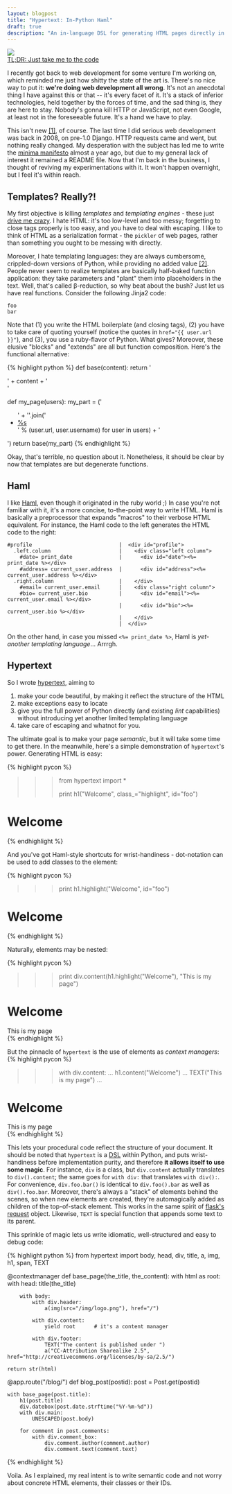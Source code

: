```yaml
---
layout: blogpost
title: "Hypertext: In-Python Haml"
draft: true
description: "An in-language DSL for generating HTML pages directly in Python, along the lines of Haml"
---
```


<img src="http://tomerfiliba.com/static/res/2012-10-03-haml.gif" class="blog-post-image" />

<div class="notebox">
<a href="#the-code">TL;DR: Just take me to the code</a>
</div>

I recently got back to web development for some venture I'm working on, which reminded me just how
shitty the state of the art is. There's no nice way to put it: **we're doing web development all 
wrong**. It's not an anecdotal thing I have against this or that -- it's every facet of it. It's a 
stack of inferior technologies, held together by the forces of time, and the sad thing is, they are 
here to stay. Nobody's gonna kill HTTP or JavaScript, not even Google, at least not in the 
foreseeable future. It's a hand we have to play. 


This isn't new [&#91;1&#93;](#foot1), <a name="foot1back"></a> of course. The last time I did serious web development was 
back in 2008, on pre-1.0 Django. HTTP requests came and went, but nothing really changed. My 
desperation with the subject has led me to write the 
[minima manifesto](https://github.com/tomerfiliba/minima/blob/master/README.md)
almost a year ago, but due to my general lack of interest it remained a README file. Now that I'm
back in the business, I thought of reviving my experimentations with it. It won't happen overnight,
but I feel it's within reach.

## Templates? Really?! ##

My first objective is killing *templates* and *templating engines* - these just
[drive me crazy](http://www.youtube.com/watch?v=-qTIGg3I5y8).
I hate HTML: it's too low-level and too messy; forgetting to close tags properly is too easy, 
and you have to deal with escaping. I like to think of HTML as a serialization format - the
``pickler`` of web pages, rather than something you ought to be messing with directly.

Moreover, I hate templating languages: they are always cumbersome, crippled-down versions of Python,
while providing no added value [&#91;2&#93;](#foot2). <a name="foot2back"></a> People never seem to 
realize templates are basically half-baked function application: they take parameters and "plant" 
them into placeholders in the text. Well, that's called β-reduction, so why beat about the bush? 
Just let us have real functions. Consider the following Jinja2 code:

    foo
    bar

Note that (1) you write the HTML boilerplate (and closing tags), (2) you have to take care of 
quoting yourself (notice the quotes in ``href="{{ user.url }}"``), and (3), you use a ruby-flavor 
of Python. What gives? Moreover, these elusive "blocks" and "extends" are all but function 
composition. Here's the functional alternative:

{% highlight python %}
def base(content):
    return '<html><head></head><body><div class="content">' + content + '</div></body></html>'

def my_page(users):
    my_part = ('<ul>' + ''.join('<li><a href="%s">%s<a></li>' % (user.url, user.username) 
        for user in users) + '</ul>')
    return base(my_part)
{% endhighlight %}

Okay, that's terrible, no question about it. Nonetheless, it should be clear by now that templates 
are but degenerate functions.

## Haml ##

I like [Haml](http://haml.info/), even though it originated in the ruby world ;) In case you're
not familiar with it, it's a more concise, to-the-point way to write HTML. Haml is basically a
preprocessor that expands "macros" to their verbose HTML equivalent. For instance, the Haml code 
to the left generates the HTML code to the right:

    #profile                            |  <div id="profile">
      .left.column                      |    <div class="left column">
        #date= print_date               |      <div id="date"><%= print_date %></div>
        #address= current_user.address  |      <div id="address"><%= current_user.address %></div>
      .right.column                     |    </div>
        #email= current_user.email      |    <div class="right column">
        #bio= current_user.bio          |      <div id="email"><%= current_user.email %></div>
                                        |      <div id="bio"><%= current_user.bio %></div>
                                        |    </div>
                                        |  </div>

On the other hand, in case you missed ``<%= print_date %>``, Haml is *yet-another templating
language*... Arrrgh. 

<a name="the-code"></a>

## Hypertext ##

So I wrote [hypertext](https://github.com/tomerfiliba/minima/blob/master/hypertext.py), aiming
to   

1. make your code beautiful, by making it reflect the structure of the HTML
2. make exceptions easy to locate
2. give you the full power of Python directly (and existing *lint* capabilities) without introducing
   yet another limited templating language
3. take care of escaping and whatnot for you. 

The ultimate goal is to make your page *semantic*, but it will take some time to get there. 
In the meanwhile, here's a simple demonstration of ``hypertext``'s power. Generating HTML is easy:

{% highlight pycon %}
>>> from hypertext import *
>>>
>>> print h1("Welcome", class_="highlight", id="foo")
<h1 class="highlight" id="foo">Welcome</h1>
{% endhighlight %}

And you've got Haml-style shortcuts for wrist-handiness - dot-notation can be used to add classes 
to the element:

{% highlight pycon %}
>>> print h1.highlight("Welcome", id="foo")
<h1 class="highlight" id="foo">Welcome</h1>
{% endhighlight %}

Naturally, elements may be nested:

{% highlight pycon %}
>>> print div.content(h1.highlight("Welcome"), "This is my page")
<div class="content">
    <h1 class="highlight">Welcome</h1>
    This is my page
</div>
{% endhighlight %}

But the pinnacle of ``hypertext`` is the use of elements as *context managers*:
{% highlight pycon %}
>>> with div.content:
...     h1.content("Welcome")
...     TEXT("This is my page")
...
<div class="content">
    <h1 class="highlight">Welcome</h1>
    This is my page
</div>
{% endhighlight %}

This lets your procedural code reflect the structure of your document. It should be noted that 
``hypertext`` is a [DSL](http://en.wikipedia.org/wiki/Domain-specific_language) within Python,
and puts wrist-handiness before implementation purity, and therefore **it allows itself to use 
some magic**. For instance, ``div`` is a class, but ``div.content`` actually translates to 
``div().content``; the same goes for ``with div:`` that translates ``with div():``. For 
convenience, ``div.foo.bar()`` is identical to ``div.foo().bar`` as well as ``div().foo.bar``.
Moreover, there's always a "stack" of elements behind the scenes, so when new elements are 
created, they're automagically added as children of the top-of-stack element. This works in the 
same spirit of [flask's request](http://flask.pocoo.org/docs/quickstart/#context-locals) object.
Likewise, ``TEXT`` is special function that appends some text to its parent.

This sprinkle of magic lets us write idiomatic, well-structured and easy to debug code:

{% highlight python %}
from hypertext import body, head, div, title, a, img, h1, span, TEXT

@contextmanager
def base_page(the_title, the_content):
    with html as root:
        with head:
            title(the_title)
        
        with body:
            with div.header:
                a(img(src="/img/logo.png"), href="/")
            
            with div.content:
                yield root      # it's a content manager
                
            with div.footer:
                TEXT("The content is published under ")
                a("CC-Attribution Sharealike 2.5", href="http://creativecommons.org/licenses/by-sa/2.5/")
    
    return str(html)

@app.route("/blog/<postid>")
def blog_post(postid):
    post = Post.get(postid)
    
    with base_page(post.title):
        h1(post.title)
        div.datebox(post.date.strftime("%Y-%m-%d"))
        with div.main:
            UNESCAPED(post.body)
        
        for comment in post.comments:
            with div.comment_box:
                div.comment.author(comment.author)
                div.comment.text(comment.text)
{% endhighlight %}

Voila. As I explained, my real intent is to write semantic code and not worry about concrete HTML 
elements, their classes or their IDs.
